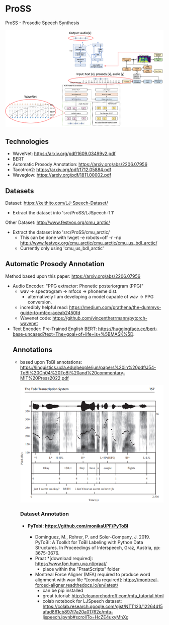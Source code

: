 # ProSS
ProSS - Prosodic Speech Synthesis 

![Entire Pipeline](ProSS.png "Prosodic Speech Synthesis")

## Technologies
- WaveNet: https://arxiv.org/pdf/1609.03499v2.pdf
- BERT
- Automatic Prosody Annotation: https://arxiv.org/abs/2206.07956
- Tacotron2: https://arxiv.org/pdf/1712.05884.pdf
- Waveglow: https://arxiv.org/pdf/1811.00002.pdf

## Datasets
Dataset: https://keithito.com/LJ-Speech-Dataset/
- Extract the dataset into 'src/ProSS/LJSpeech-1.1'

Other Dataset: http://www.festvox.org/cmu_arctic/
- Extract the dataset into 'src/ProSS/cmu_arctic/
    - This can be done with !wget -e robots=off -r -np http://www.festvox.org/cmu_arctic/cmu_arctic/cmu_us_bdl_arctic/
    - Currently only using 'cmu_us_bdl_arctic'

## Automatic Prosody Annotation
Method based upon this paper: https://arxiv.org/abs/2206.07956
- Audio Encoder: "PPG extractor: Phonetic posteriorgram (PPG)"
    - wav -> spectrogram -> mfccs -> phoneme dist.
        - alternatively I am developing a model capable of wav -> PPG conversion.
    - incredibly helpful read: https://medium.com/prathena/the-dummys-guide-to-mfcc-aceab2450fd
    - Wavenet code: https://github.com/vincentherrmann/pytorch-wavenet
- Text Encoder: Pre-Trained English BERT: https://huggingface.co/bert-base-uncased?text=The+goal+of+life+is+%5BMASK%5D.
    ## Annotations
    - based upon ToBI annotations: https://linguistics.ucla.edu/people/jun/papers%20in%20pdf/J54-ToBI%20Ch04%20ToBI%20and%20commentary-MIT%20Press2022.pdf

        ![ToBI Annotation](ToBI.png "Prosodic annotation style of ToBI.")
        
        ### Dataset Annotation
        - #### PyTobi: https://github.com/monikaUPF/PyToBI
            - Domínguez, M., Rohrer, P. and Soler-Company, J. 2019. PyToBI: A Toolkit for ToBI Labeling with Python Data Structures. In Proceedings of Interspeech, Graz, Austria, pp: 3675-3676.
            - Praat *[download required]: https://www.fon.hum.uva.nl/praat/
                -  place within the "PraatScripts" folder
            - Montreal Force Aligner (MFA) required to produce word alignment with wav file *[conda required]: https://montreal-forced-aligner.readthedocs.io/en/latest/
                - can be pip installed
                - great tutorial: http://eleanorchodroff.com/mfa_tutorial.html
                - colab notebook for LJSpeech dataset: https://colab.research.google.com/gist/NTT123/12264d15afad861cb897f7a20a01762e/mfa-ljspeech.ipynb#scrollTo=HcZE4uxyMhXg


